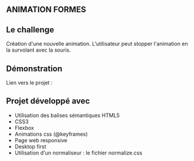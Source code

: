 ## ANIMATION FORMES

## Le challenge

Création d'une nouvelle animation. L'utilisateur peut stopper l'animation en la survolant avec la souris.

## Démonstration

Lien vers le projet :

## Projet développé avec

- Utilisation des balises sémantiques HTML5
- CSS3
- Flexbox
- Animations css (@keyframes)
- Page web responsive
- Desktop first
- Utilisation d'un normaliseur : le fichier normalize.css
